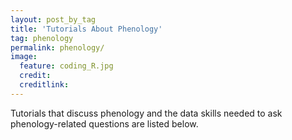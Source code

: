 ```yaml
---
layout: post_by_tag
title: 'Tutorials About Phenology'
tag: phenology
permalink: phenology/
image:
  feature: coding_R.jpg
  credit:
  creditlink: 
---
```


Tutorials that discuss phenology and the data skills needed to ask phenology-related questions are listed below.
